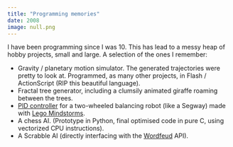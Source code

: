 ```yaml
---
title: "Programming memories"
date: 2008
image: null.png
---
```


I have been programming since I was 10. This has lead to a messy heap of hobby
projects, small and large. A selection of the ones I remember:

- Gravity / planetary motion simulator. The generated trajectories were pretty
  to look at. Programmed, as many other projects, in Flash / ActionScript (RIP
  this beautiful language).
- Fractal tree generator, including a clumsily animated giraffe roaming between
  the trees.
- [PID controller](https://www.wikiwand.com/en/PID_controller) for a
  two-wheeled balancing robot (like a Segway) made with [Lego Mindstorms](https://www.wikiwand.com/en/Lego_Mindstorms_NXT).
- A chess AI. (Prototype in Python, final optimised code in pure C, using vectorized CPU instructions).
- A Scrabble AI (directly interfacing with the [Wordfeud](https://wordfeud.com/) API).
